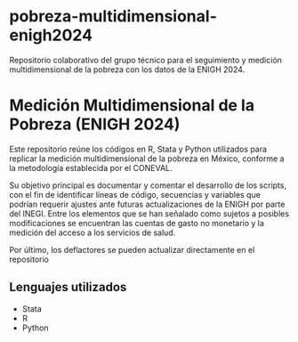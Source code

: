 # pobreza-multidimensional-enigh2024
Repositorio colaborativo del grupo técnico para el seguimiento y medición multidimensional de la pobreza con los datos de la ENIGH 2024.

# Medición Multidimensional de la Pobreza (ENIGH 2024)

Este repositorio reúne los códigos en R, Stata y Python utilizados para replicar la medición multidimensional de la pobreza en México, conforme a la metodología establecida por el CONEVAL.

Su objetivo principal es documentar y comentar el desarrollo de los scripts, con el fin de identificar líneas de código, secuencias y variables que podrían requerir ajustes ante futuras actualizaciones de la ENIGH por parte del INEGI. Entre los elementos que se han señalado como sujetos a posibles modificaciones se encuentran las cuentas de gasto no monetario y la medición del acceso a los servicios de salud.

Por último, los deflactores se pueden actualizar directamente en el repositorio

## Lenguajes utilizados

- Stata
- R
- Python
